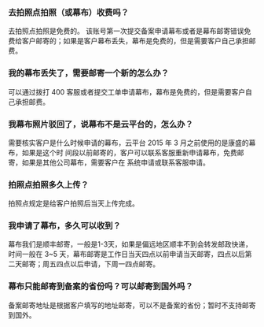 ### 去拍照点拍照（或幕布）收费吗？
去拍照点拍照是免费的。
该账号第一次提交备案申请幕布或者是幕布邮寄错误免费给客户邮寄的；如果是客户幕布丢失，幕布是免费的，但是需要客户自己承担邮费。

### 我的幕布丢失了，需要邮寄一个新的怎么办？
可以通过拨打 400 客服或者提交工单申请幕布，幕布是免费的，但是需要客户自己承担邮费。

### 我幕布照片驳回了，说幕布不是云平台的，怎么办？
需要核实客户是什么时候申请的幕布，云平台 2015 年 3 月之前使用的是康盛的幕布，如果是这个时  间段以前邮寄的，客户可以联系客服重新申请幕布，免费邮寄，如果是其他公司幕布，需要客户在  系统申请或联系客服申请。

### 拍照点拍照多久上传？
拍照点规定是给客户拍照后当天上传完成。

### 我申请了幕布，多久可以收到？
幕布我们是顺丰邮寄，一般是1-3天，如果是偏远地区顺丰不到会转发邮政快递，时间一般在 3~5 天，幕布邮寄是工作日当天四点以前申请当天邮寄，四点以后第二天邮寄；周五四点以后申请，下周一四点邮寄。

### 幕布只能邮寄到备案的省份吗？可以邮寄到国外吗？
备案邮寄地址是根据客户填写的地址邮寄，可以不是备案的省份；暂时不支持邮寄到国外。